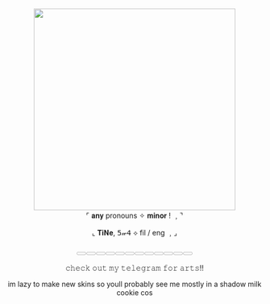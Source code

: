 #
<div id="header" align="center">
<img src="https://static.wikia.nocookie.net/cookierunkingdom/images/7/7e/Cutscene_asset_shadow_milk_puppet_2.png/revision/latest?cb=20240225170204" width="400"/>
</div>



<div align="center">
⌜ 𝐚𝐧𝐲 pronouns ✧ 𝐦𝐢𝐧𝐨𝐫 ! ﹐⌝

⌞ 𝐓𝐢𝐍𝐞, 𝟧𝓌𝟦 ⟡ fil / eng ﹐⌟

𓈀𓈀𓈀𓈀𓈀𓈀𓈀𓈀𓈀𓈀𓈀𓈀

𝚌𝚑𝚎𝚌𝚔 𝚘𝚞𝚝 𝚖𝚢 𝚝𝚎𝚕𝚎𝚐𝚛𝚊𝚖 𝚏𝚘𝚛 𝚊𝚛𝚝𝚜!!

im lazy to make new skins so youll probably see me mostly in a shadow milk cookie cos


